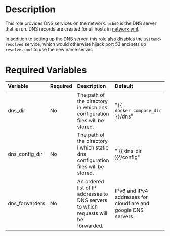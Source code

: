 # Description

This role provides DNS services on the network.  `bibd9` is the DNS server that is run.  DNS records are created for all
hosts in [network.yml](../../README.md#network-configuration).

In addition to setting up the DNS server, this role also disables the `systemd-resolved` service, which would otherwise
hijack port 53 and sets up `resolve.conf` to use the new name server.

# Required Variables

| Variable       | Required | Description                                                                         | Default                                                        |
|:---------------|:---------|:------------------------------------------------------------------------------------|:---------------------------------------------------------------|
| dns_dir        | No       | The path of the directory in which dns configuration files will be stored.          | "`{{ docker_compose_dir }}`/dns"                               |
 | dns_config_dir | No       | The path of the directory i which static dns configuration files will be stored.    | "`{{ dns_dir }}'/config"                                       |
 | dns_forwarders | No       | An ordered list of IP addresses to DNS servers to which requests will be forwarded. | IPv6 and IPv4 addresses for cloudflare and google DNS servers. | 
